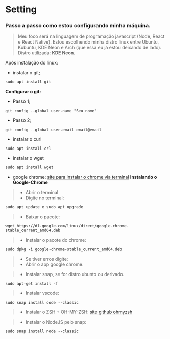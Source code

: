 # Setting
### Passo a passo como estou configurando **minha máquina**.

> Meu foco será na linguagem de programação javascript (Node, React e React Native).
> Estou escolhendo minha distro linux entre Ubuntu, Kubuntu, KDE Neon e Arch (que essa eu já estou deixando de lado).
> Distro utilizada: **KDE Neon**.

Após instalação do linux:

- instalar o git;
~~~shellscript
sudo apt install git
~~~
**Configurar o git:**
* Passo 1;
~~~shellscript
git config --global user.name "Seu nome"
~~~
* Passo 2;
~~~shellscript
git config --global user.email email@email
~~~

- instalar o curl
~~~Shellscript
sudo apt install crl
~~~

- instalar o wget
~~~Shellscript
sudo apt install wget
~~~
- google chrome: [site para instalar o chrome via terminal](https://pt.wikihow.com/Instalar-o-Google-Chrome-Usando-o-Terminal-no-Linux;)
**Instalando o Google-Chrome**
> - Abrir o terminal
> - Digite no terminal: 
~~~Shellscript
sudo apt update e sudo apt upgrade
~~~
> - Baixar o pacote: 
~~~Shellscript
wget https://dl.google.com/linux/direct/google-chrome-stable_current_amd64.deb   
~~~
> - Instalar o pacote do chrome: 
~~~Shellscript
sudo dpkg -i google-chrome-stable_current_amd64.deb
~~~
> - Se tiver erros digite:
> - Abrir o app google chrome.

> - Instalar snap, se for distro ubunto ou derivado. 
~~~Shellscript
sudo apt-get install -f
~~~

> - Instalar vscode: 
~~~Shellscript
sudo snap install code --classic
~~~

> - Instalar o ZSH + OH-MY-ZSH: [site github ohmyzsh](https://github.com/ohmyzsh/ohmyzsh)

> - Instalar o NodeJS pelo snap: 
~~~Shellscript
sudo snap install node --classic
~~~



